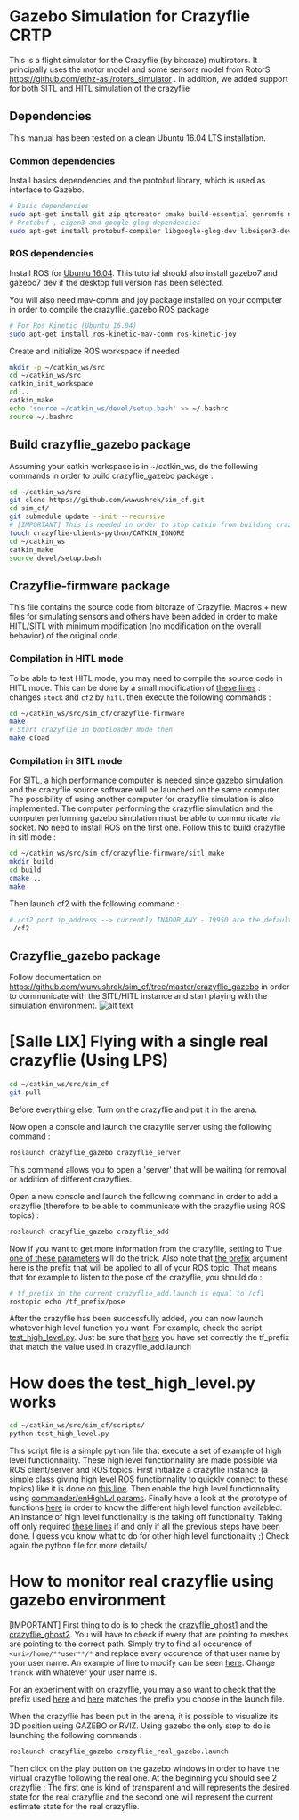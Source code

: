# Gazebo Simulation for Crazyflie CRTP 

This is a flight simulator for the Crazyflie (by bitcraze) multirotors. It principally uses the motor model and some sensors model from RotorS https://github.com/ethz-asl/rotors_simulator . In addition, we added support for both SITL and HITL simulation of the crazyflie

## Dependencies

This manual has been tested on a clean Ubuntu 16.04 LTS installation.

### Common dependencies

Install basics dependencies and the protobuf library, which is used as interface to Gazebo.
```sh
# Basic dependencies
sudo apt-get install git zip qtcreator cmake build-essential genromfs ninja-build -y
# Protobuf , eigen3 and google-glog dependencies
sudo apt-get install protobuf-compiler libgoogle-glog-dev libeigen3-dev libxml2-utils
```

### ROS dependencies

Install ROS for [Ubuntu 16.04](http://wiki.ros.org/kinetic/Installation/Ubuntu). This tutorial should also install gazebo7 and gazebo7 dev if the desktop full version has been selected.  


You will also need mav-comm and joy package installed on your computer in order to compile the crazyflie_gazebo ROS package
```sh
# For Ros Kinetic (Ubuntu 16.04)
sudo apt-get install ros-kinetic-mav-comm ros-kinetic-joy
```

Create and initialize ROS workspace if needed
```sh
mkdir -p ~/catkin_ws/src
cd ~/catkin_ws/src
catkin_init_workspace
cd ..
catkin_make
echo 'source ~/catkin_ws/devel/setup.bash' >> ~/.bashrc
source ~/.bashrc
```

## Build crazyflie_gazebo package

Assuming your catkin workspace is in ~/catkin_ws, do the following commands in order to build crazyflie_gazebo package : 
```sh
cd ~/catkin_ws/src
git clone https://github.com/wuwushrek/sim_cf.git
cd sim_cf/
git submodule update --init --recursive
# [IMPORTANT] This is needed in order to stop catkin from building crazyflie-clients-python
touch crazyflie-clients-python/CATKIN_IGNORE
cd ~/catkin_ws
catkin_make
source devel/setup.bash
```

## Crazyflie-firmware package

This file contains the source code from bitcraze of Crazyflie. Macros + new files for simulating sensors and others have been added in order to make HITL/SITL with minimum modification (no modification on the overall behavior) of the original code.

### Compilation in HITL mode

To be able to test HITL mode, you may need to compile the source code in HITL mode. This can be done by a small modification of [these lines](https://github.com/wuwushrek/crazyflie-firmware/blob/4789162e399d8f19b21a078f5158a603cf83e15c/Makefile#L32-L33) : changes ```stock``` and ```cf2``` by ```hitl```. then execute the following commands : 
```sh
cd ~/catkin_ws/src/sim_cf/crazyflie-firmware
make
# Start crazyflie in bootloader mode then
make cload
```

### Compilation in SITL mode

For SITL, a high performance computer is needed since gazebo simulation and the crazyflie source software will be launched on the same computer. The possibility of using another computer for crazyflie simulation is also implemented. The computer performing the crazyflie simulation and the computer performing gazebo simulation must be able to communicate via socket. No need to install ROS on the first one.
Follow this to build crazyflie in sitl mode : 
```sh
cd ~/catkin_ws/src/sim_cf/crazyflie-firmware/sitl_make
mkdir build
cd build
cmake ..
make
``` 

Then launch cf2 with the following command : 
```sh
#./cf2 port ip_address --> currently INADDR_ANY - 19950 are the default address/port
./cf2
```

## Crazyflie_gazebo package

Follow documentation on https://github.com/wuwushrek/sim_cf/tree/master/crazyflie_gazebo in order to communicate with the SITL/HITL instance and start playing with the simulation environment.
![alt text](https://github.com/wuwushrek/sim_cf/blob/multi-uav-final/7cfs.gif)

# [Salle LIX] Flying with a single real crazyflie (Using LPS)

```sh
cd ~/catkin_ws/src/sim_cf
git pull
```

Before everything else, Turn on the crazyflie and put it in the arena.

Now open a console and launch the crazyflie server using the following command : 
```sh
roslaunch crazyflie_gazebo crazyflie_server
```
This command allows you to open a 'server' that will be waiting for removal or addition of different crazyflies.

Open  a new console and launch the following command in order to add a crazyflie (therefore to be able to communicate with the crazyflie using ROS topics) : 
```sh
roslaunch crazyflie_gazebo crazyflie_add
```
Now if you want to get more information from the crazyflie, setting to True [one of these parameters](https://github.com/wuwushrek/sim_cf/blob/5b069ef0c6aa41eb450cd85d9821d2695f126701/crazyflie_gazebo/launch/crazyflie_add.launch#L8-L19) will do the trick. Also note that [the prefix](https://github.com/wuwushrek/sim_cf/blob/5b069ef0c6aa41eb450cd85d9821d2695f126701/crazyflie_gazebo/launch/crazyflie_add.launch#L7) argument here is the prefix that will be applied to all of your ROS topic. That means that for example to listen to the pose of the crazyflie, you should do :
```sh
# tf_prefix in the current crazyflie_add.launch is equal to /cf1
rostopic echo /tf_prefix/pose
```

After the crazyflie has been successfully added, you can now launch whatever high level function you want. For example, check the script [test_high_level.py](https://github.com/wuwushrek/sim_cf/blob/multi-uav-final/crazyflie_gazebo/scripts/test_high_level.py). Just be sure that [here](https://github.com/wuwushrek/sim_cf/blob/5b069ef0c6aa41eb450cd85d9821d2695f126701/crazyflie_gazebo/scripts/test_high_level.py#L23) you have set correctly the tf_prefix that match the value used in crazyflie_add.launch

# How does the test_high_level.py works

```sh
cd ~/catkin_ws/src/sim_cf/scripts/
python test_high_level.py
```

This script file is a simple python file that execute a set of example of high level functionnality. These high level functionnality are made possible via ROS client/server and ROS topics.
First initialize a crazyflie instance (a simple class giving high level ROS functionnality to quickly connect to these topics) like it is done on [this line](https://github.com/wuwushrek/sim_cf/blob/a033a78135ccd46f40b161d1d30a4faa2d7ee5a7/crazyflie_gazebo/scripts/test_high_level.py#L23). Then enable the high level functionnality using [commander/enHighLvl params](https://github.com/wuwushrek/sim_cf/blob/a033a78135ccd46f40b161d1d30a4faa2d7ee5a7/crazyflie_gazebo/scripts/test_high_level.py#L25). Finally have a look at the prototype of functions [here](https://github.com/wuwushrek/sim_cf/blob/multi-uav-final/crazyflie_gazebo/scripts/crazyflie.py) in order to know the different high level function availabled. An instance of high level functionality is the taking off functionality. Taking off only required [these lines](https://github.com/wuwushrek/sim_cf/blob/4b3e47e279c55665cca214cda938f3a818c394cd/crazyflie_gazebo/scripts/test_high_level.py#L27-L28) if and only if all the previous steps have been done. I guess you know what to do for other high level functionality ;) Check again the python file for more details/

# How to monitor real crazyflie using gazebo environment
[IMPORTANT]
First thing to do is to check the [crazyflie_ghost1](https://github.com/wuwushrek/sim_cf/blob/multi-uav-final/crazyflie_gazebo/models/crazyflie_ghost1/crazyflie_ghost1.sdf) and the [crazyflie_ghost2](https://github.com/wuwushrek/sim_cf/blob/multi-uav-final/crazyflie_gazebo/models/crazyflie_ghost2/crazyflie_ghost2.sdf). You will have to check if every <uri> that are pointing to meshes are pointing to the correct path. Simply try to find all occurence of ```<uri>/home/**user**/*``` and replace every occurence of that user name by your user name. An example of line to modify can be seen [here](https://github.com/wuwushrek/sim_cf/blob/9ced20450890b507c24acbf39986d8cb9e87cabe/crazyflie_gazebo/models/crazyflie_ghost2/crazyflie_ghost2.sdf#L35). Change ```franck``` with whatever your user name is.

For an experiment with on crazyflie, you may also want to check that the prefix used [here](https://github.com/wuwushrek/sim_cf/blob/9ced20450890b507c24acbf39986d8cb9e87cabe/crazyflie_gazebo/models/crazyflie_ghost2/crazyflie_ghost2.sdf#L319) and [here](https://github.com/wuwushrek/sim_cf/blob/9ced20450890b507c24acbf39986d8cb9e87cabe/crazyflie_gazebo/models/crazyflie_ghost1/crazyflie_ghost1.sdf#L321) matches the prefix you choose in the launch file.

When the crazyflie has been put in the arena, it is possible to visualize its 3D position using GAZEBO or RVIZ. Using gazebo the only step to do is launching the following commands :
```sh
roslaunch crazyflie_gazebo crazyflie_real_gazebo.launch
```
Then click on the play button on the gazebo windows in order to have the virtual crazyflie following the real one. At the beginning you should see 2 crazyflie : The first one is kind of transparent and will represents the desired state for the real crazyflie and the second one will represent the current estimate state for the real crazyflie.